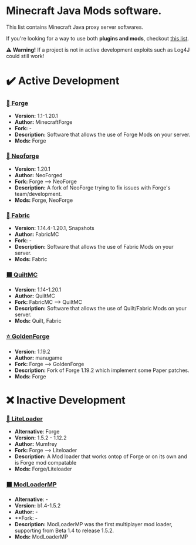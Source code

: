 # Minecraft Java Mods software.
This list contains Minecraft Java proxy server softwares.

If you're looking for a way to use both **plugins and mods**, checkout [this list](https://github.com/TonimatasDEV/server-softwares/blob/master/java/MODS+PLUGINS.md).

⚠️ **Warning!** If a project is not in active development exploits such as Log4J could still work!

# ✔️ Active Development
### [🔨 Forge](http://files.minecraftforge.net/)
- **Version:** 1.1-1.20.1
- **Author:** MinecraftForge
- **Fork:** -
- **Description:** Software that allows the use of Forge Mods on your server.
- **Mods:** Forge

### [🦊 Neoforge](https://neoforged.net/)
- **Version:** 1.20.1
- **Author:** NeoForged
- **Fork:** Forge --> NeoForge
- **Description:** A fork of NeoForge trying to fix issues with Forge's team/development.
- **Mods:** Forge, NeoForge

### [🧻 Fabric](https://fabricmc.net/)
- **Version:** 1.14.4-1.20.1, Snapshots
- **Author:** FabricMC
- **Fork:** -
- **Description:** Software that allows the use of Fabric Mods on your server.
- **Mods:** Fabric

### [🟪 QuiltMC](https://quiltmc.org/)
- **Version:** 1.14-1.20.1
- **Author:** QuiltMC
- **Fork:** FabricMC --> QuiltMC
- **Description:** Software that allows the use of Quilt/Fabric Mods on your server.
- **Mods:** Quilt, Fabric

### [⭐ GoldenForge](https://github.com/GoldenForge/GoldenForge)
- **Version:** 1.19.2
- **Author:** manugame
- **Fork:** Forge --> GoldenForge
- **Description:** Fork of Forge 1.19.2 which implement some Paper patches.
- **Mods:** Forge

# ❌ Inactive Development
### [🐔 LiteLoader](http://www.liteloader.com/explore)
- **Alternative**: Forge
- **Version:** 1.5.2 - 1.12.2
- **Author:** Mumfrey
- **Fork:** Forge --> Liteloader
- **Description:** A Mod loader that works ontop of Forge or on its own and is Forge mod compatable
- **Mods:** Forge/Liteloader

### [⬛ ModLoaderMP](https://mcarchive.net/mods/modloadermp)
- **Alternative**: -
- **Version:** b1.4-1.5.2
- **Author:** -
- **Fork: -
- **Description:** ModLoaderMP was the first multiplayer mod loader, supporting from Beta 1.4 to release 1.5.2.
- **Mods:** ModLoaderMP
